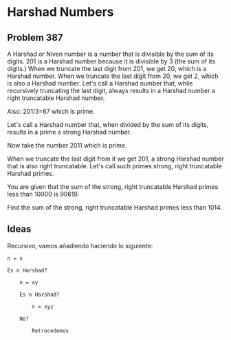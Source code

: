 # Harshad Numbers

## Problem 387 

A Harshad or Niven number is a number that is divisible by the sum of its
digits.  201 is a Harshad number because it is divisible by 3 (the sum of its
digits.) When we truncate the last digit from 201, we get 20, which is
a Harshad number.  When we truncate the last digit from 20, we get 2, which is
also a Harshad number.  Let's call a Harshad number that, while recursively
truncating the last digit, always results in a Harshad number a right
truncatable Harshad number.

Also: 
201/3=67 which is prime. 

Let's call a Harshad number that, when divided by the sum of its digits,
results in a prime a strong Harshad number.

Now take the number 2011 which is prime. 

When we truncate the last digit from it we get 201, a strong Harshad number
that is also right truncatable.  Let's call such primes strong, right
truncatable Harshad primes.

You are given that the sum of the strong, right truncatable Harshad primes less
than 10000 is 90619.

Find the sum of the strong, right truncatable Harshad primes less than 1014.


## Ideas

Recursivo, vamos añadiendo haciendo lo siguiente:

    n = x

    Es n Harshad?
        
        n = xy

        Es n Harshad?

            n = xyz

        No?

            Retrocedemos
